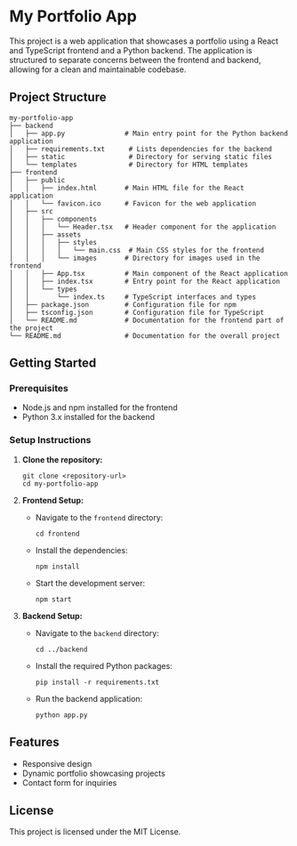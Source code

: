 # My Portfolio App

This project is a web application that showcases a portfolio using a React and TypeScript frontend and a Python backend. The application is structured to separate concerns between the frontend and backend, allowing for a clean and maintainable codebase.

## Project Structure

```
my-portfolio-app
├── backend
│   ├── app.py               # Main entry point for the Python backend application
│   ├── requirements.txt      # Lists dependencies for the backend
│   ├── static                # Directory for serving static files
│   └── templates             # Directory for HTML templates
├── frontend
│   ├── public
│   │   ├── index.html       # Main HTML file for the React application
│   │   └── favicon.ico      # Favicon for the web application
│   ├── src
│   │   ├── components
│   │   │   └── Header.tsx   # Header component for the application
│   │   ├── assets
│   │   │   ├── styles
│   │   │   │   └── main.css  # Main CSS styles for the frontend
│   │   │   └── images       # Directory for images used in the frontend
│   │   ├── App.tsx          # Main component of the React application
│   │   ├── index.tsx        # Entry point for the React application
│   │   └── types
│   │       └── index.ts     # TypeScript interfaces and types
│   ├── package.json         # Configuration file for npm
│   ├── tsconfig.json        # Configuration file for TypeScript
│   └── README.md            # Documentation for the frontend part of the project
└── README.md                # Documentation for the overall project
```

## Getting Started

### Prerequisites

- Node.js and npm installed for the frontend
- Python 3.x installed for the backend

### Setup Instructions

1. **Clone the repository:**
   ```
   git clone <repository-url>
   cd my-portfolio-app
   ```

2. **Frontend Setup:**
   - Navigate to the `frontend` directory:
     ```
     cd frontend
     ```
   - Install the dependencies:
     ```
     npm install
     ```
   - Start the development server:
     ```
     npm start
     ```

3. **Backend Setup:**
   - Navigate to the `backend` directory:
     ```
     cd ../backend
     ```
   - Install the required Python packages:
     ```
     pip install -r requirements.txt
     ```
   - Run the backend application:
     ```
     python app.py
     ```

## Features

- Responsive design
- Dynamic portfolio showcasing projects
- Contact form for inquiries

## License

This project is licensed under the MIT License.